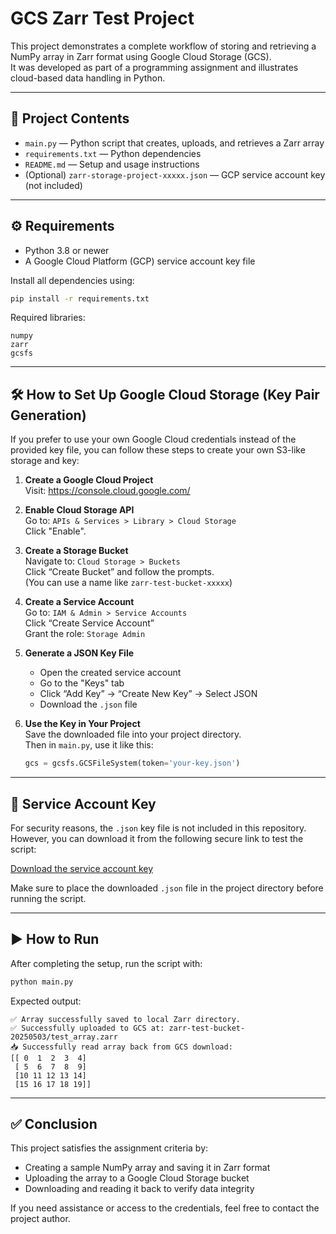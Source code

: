# GCS Zarr Test Project

This project demonstrates a complete workflow of storing and retrieving a NumPy array in Zarr format using Google Cloud Storage (GCS).  
It was developed as part of a programming assignment and illustrates cloud-based data handling in Python.

---

## 📁 Project Contents

- `main.py` — Python script that creates, uploads, and retrieves a Zarr array  
- `requirements.txt` — Python dependencies  
- `README.md` — Setup and usage instructions  
- (Optional) `zarr-storage-project-xxxxx.json` — GCP service account key (not included)

---

## ⚙️ Requirements

- Python 3.8 or newer  
- A Google Cloud Platform (GCP) service account key file

Install all dependencies using:

```bash
pip install -r requirements.txt
```

Required libraries:
```
numpy  
zarr  
gcsfs
```

---

## 🛠 How to Set Up Google Cloud Storage (Key Pair Generation)

If you prefer to use your own Google Cloud credentials instead of the provided key file, you can follow these steps to create your own S3-like storage and key:

1. **Create a Google Cloud Project**  
   Visit: https://console.cloud.google.com/

2. **Enable Cloud Storage API**  
   Go to: `APIs & Services > Library > Cloud Storage`  
   Click "Enable".

3. **Create a Storage Bucket**  
   Navigate to: `Cloud Storage > Buckets`  
   Click “Create Bucket” and follow the prompts.  
   (You can use a name like `zarr-test-bucket-xxxxx`)

4. **Create a Service Account**  
   Go to: `IAM & Admin > Service Accounts`  
   Click “Create Service Account”  
   Grant the role: `Storage Admin`

5. **Generate a JSON Key File**  
   - Open the created service account  
   - Go to the "Keys" tab  
   - Click “Add Key” → “Create New Key” → Select JSON  
   - Download the `.json` file

6. **Use the Key in Your Project**  
   Save the downloaded file into your project directory.  
   Then in `main.py`, use it like this:

   ```python
   gcs = gcsfs.GCSFileSystem(token='your-key.json')
   ```

---

## 🔐 Service Account Key

For security reasons, the `.json` key file is not included in this repository.  
However, you can download it from the following secure link to test the script:

[Download the service account key](https://drive.google.com/file/d/1P4hyfF_nwtBlddg7n1nTWAQ-0c1kfpKs/view?usp=sharing)

Make sure to place the downloaded `.json` file in the project directory before running the script.

---

## ▶️ How to Run

After completing the setup, run the script with:

```bash
python main.py
```

Expected output:

```
✅ Array successfully saved to local Zarr directory.
✅ Successfully uploaded to GCS at: zarr-test-bucket-20250503/test_array.zarr
📥 Successfully read array back from GCS download:
[[ 0  1  2  3  4]
 [ 5  6  7  8  9]
 [10 11 12 13 14]
 [15 16 17 18 19]]
```

---

## ✅ Conclusion

This project satisfies the assignment criteria by:

- Creating a sample NumPy array and saving it in Zarr format  
- Uploading the array to a Google Cloud Storage bucket  
- Downloading and reading it back to verify data integrity

If you need assistance or access to the credentials, feel free to contact the project author.
